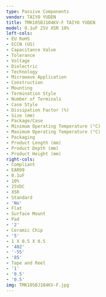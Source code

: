 ```yaml
---
type: Passive Components
vendor: TAIYO YUDEN
title: TMK105BJ104KV-F TAIYO YUDEN
model: 0.1uF 25V X5R 10%
left-cols:
- EU RoHS
- ECCN (US)
- Capacitance Value
- Tolerance
- Voltage
- Dielectric
- Technology
- Microwave Application
- Construction
- Mounting
- Termination Style
- Number of Terminals
- Case Style
- Dissipation Factor (%)
- Size (mm)
- Package/Case
- Minimum Operating Temperature (°C)
- Maximum Operating Temperature (°C)
- Packaging
- Product Length (mm)
- Product Depth (mm)
- Product Height (mm)
right-cols:
- Compliant
- EAR99
- 0.1uF
- 10%
- 25VDC
- X5R
- Standard
- 'No'
- Flat
- Surface Mount
- Pad
- '2'
- Ceramic Chip
- '5'
- 1 X 0.5 X 0.5
- '402'
- '-55'
- '85'
- Tape and Reel
- '1'
- '0.5'
- '0.5'
img: TMK105BJ104KV-F.jpg
---
```

